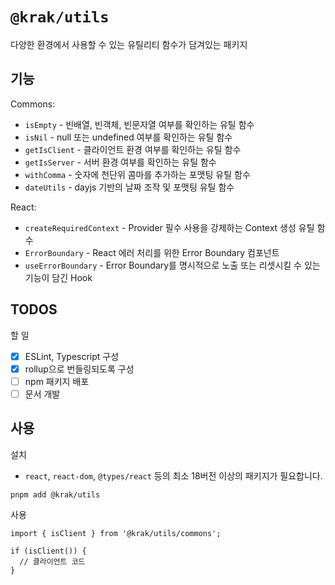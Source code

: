 # `@krak/utils`

다양한 환경에서 사용할 수 있는 유틸리티 함수가 담겨있는 패키지

## 기능

Commons:

- `isEmpty` - 빈배열, 빈객체, 빈문자열 여부를 확인하는 유틸 함수
- `isNil` - null 또는 undefined 여부를 확인하는 유틸 함수
- `getIsClient` - 클라이언트 환경 여부를 확인하는 유틸 함수
- `getIsServer` - 서버 환경 여부를 확인하는 유틸 함수
- `withComma` - 숫자에 천단위 콤마를 추가하는 포맷팅 유틸 함수
- `dateUtils` - dayjs 기반의 날짜 조작 및 포맷팅 유틸 함수

React:

- `createRequiredContext` - Provider 필수 사용을 강제하는 Context 생성 유틸 함수
- `ErrorBoundary` - React 에러 처리를 위한 Error Boundary 컴포넌트
- `useErrorBoundary` - Error Boundary를 명시적으로 노출 또는 리셋시킬 수 있는 기능이 담긴 Hook

## TODOS

할 일

- [x] ESLint, Typescript 구성
- [x] rollup으로 번들링되도록 구성
- [ ] npm 패키지 배포
- [ ] 문서 개발

## 사용

설치 

- `react`, `react-dom`, `@types/react` 등의 최소 18버전 이상의 패키지가 필요합니다.

```
pnpm add @krak/utils
```

사용

```
import { isClient } from '@krak/utils/commons';

if (isClient()) {
  // 클라이언트 코드
}
```